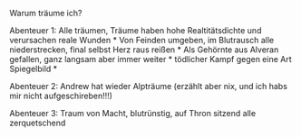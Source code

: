 Warum träume ich?

Abenteuer 1: Alle träumen, Träume haben hohe Realtitätsdichte und verursachen reale Wunden
	* Von Feinden umgeben, im Blutrausch alle niederstrecken, final selbst Herz raus reißen
	* Als Gehörnte aus Alveran gefallen, ganz langsam aber immer weiter
	* tödlicher Kampf gegen eine Art Spiegelbild
	* 

Abenteuer 2: Andrew hat wieder Alpträume (erzählt aber nix, und ich habs mir nicht aufgeschireben!!!)

Abenteuer 3:  Traum von Macht, blutrünstig, auf Thron sitzend alle zerquetschend